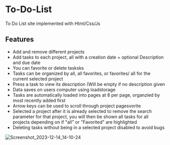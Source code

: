 # To-Do-List
To Do List site implemented with Html/Css/Js
## Features 
- Add and remove different projects
- Add tasks to each project, all with a creation date + optional Description and due date
- You can favorite or delete tasksks
- Tasks can be organized by all, all favorites, or favorites/ all for the current selected project
- Press a task to view its description (Will be empty if no description given
- Data saves on users computer using loadstorage
- Tasks are automatically loaded into pages at 8 per page, organzied by most recently added first
- Arrow keys can be used to scroll through project pagesvorite
- Selected a project after it is already selected to remove the search parameter for that project, you will then be shown all tasks for all projects depending on if "all" or "Favorited" are highlighted
- Deleting tasks without being in a selected project disabled to avoid bugs
  
![Screenshot_2023-12-14_14-10-24](https://github.com/Mnduku/To-Do-List/assets/116856099/72982567-e08e-4d2c-bb77-06ff0a3d59e5)

